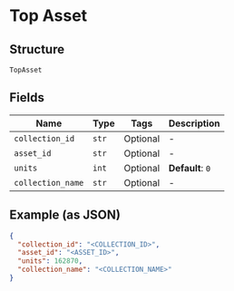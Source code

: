 
# Top Asset

## Structure

`TopAsset`

## Fields

| Name | Type | Tags | Description |
|  --- | --- | --- | --- |
| `collection_id` | `str` | Optional | - |
| `asset_id` | `str` | Optional | - |
| `units` | `int` | Optional | **Default**: `0` |
| `collection_name` | `str` | Optional | - |

## Example (as JSON)

```json
{
  "collection_id": "<COLLECTION_ID>",
  "asset_id": "<ASSET_ID>",
  "units": 162870,
  "collection_name": "<COLLECTION_NAME>"
}
```

